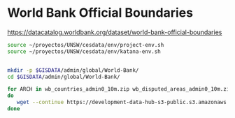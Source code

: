 # World Bank Official Boundaries

https://datacatalog.worldbank.org/dataset/world-bank-official-boundaries




```sh
source ~/proyectos/UNSW/cesdata/env/project-env.sh
source ~/proyectos/UNSW/cesdata/env/katana-env.sh


mkdir -p $GISDATA/admin/global/World-Bank/
cd $GISDATA/admin/global/World-Bank/

for ARCH in wb_countries_admin0_10m.zip wb_disputed_areas_admin0_10m.zip wb_disputed_areas_admin0_10m.zip wb_adm0_boundary_lines_10m.zip wb_adm0_boundary_lines_disputed_areas_10m.zip wb_coastlines_10m.zip wb_land_10m.zip wb_boundaries.gdb.zip wb_boundaries_geojson_highres.zip wb_boundaries_geojson_lowres.zip wb_boundaries_topojson.zip wb_boundaries_wgs84.zip
do
   wget --continue https://development-data-hub-s3-public.s3.amazonaws.com/ddhfiles/779551/${ARCH}
done

```
